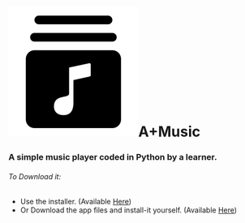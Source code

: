 # ![Icon](https://github.com/A-INDUSTRIES/A-Music/blob/master/.AppIcon.png)A+Music
### A simple music player coded in Python by a learner.
###### To Download it:
- Use the installer. (Available [Here](https://github.com/A-INDUSTRIES/A-Music/releases/latest))
- Or Download the app files and install-it yourself.  (Available [Here](https://github.com/A-INDUSTRIES/A-Music/releases/latest))
